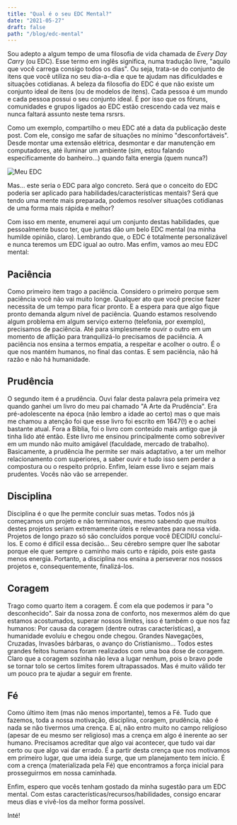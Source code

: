 ```yaml
---
title: "Qual é o seu EDC Mental?"
date: "2021-05-27"
draft: false
path: "/blog/edc-mental"
---
```


Sou adepto a algum tempo de uma filosofia de vida chamada de _Every Day Carry_ (ou EDC). Esse termo
em inglês significa, numa tradução livre, "aquilo que você carrega consigo todos os dias". Ou seja,
trata-se do conjunto de itens que você utiliza no seu dia-a-dia e que te ajudam nas dificuldades e
situações cotidianas. A beleza da filosofia do EDC é que não existe um conjunto ideal de itens (ou
de modelos de itens). Cada
pessoa é um mundo e cada pessoa possui o seu conjunto ideal. É por isso que os fóruns, comunidades e
grupos ligados ao EDC estão crescendo cada vez mais e nunca faltará assunto neste tema rsrsrs. 

Como um exemplo, compartilho o meu EDC até a data da publicação deste post. Com ele, consigo me
safar de situações no mínimo "desconfortáveis". Desde montar uma extensão elétrica,
desmontar e dar manutenção em computadores, até iluminar um ambiente (sim, estou falando
especificamente do banheiro...) quando falta energia (quem nunca?)

![Meu EDC](../images/EDC.JPG "Com este conjunto de itens me livro de muitos
perrengues. Caso queiram saber em detalhes o que é cada item, é só acessar este link: https://everydaycarry.com/posts/43494/another-pocket-dump-returns")

Mas... este seria o EDC para algo concreto. Será que o conceito do EDC poderia ser aplicado para
habilidades/características mentais? Será que tendo uma mente mais preparada, podemos resolver situações cotidianas
de uma forma mais rápida e melhor?

Com isso em mente, enumerei aqui um conjunto destas habilidades, que pessoalmente busco ter, que
juntas dão um belo
EDC mental (na minha humilde opinião, claro). Lembrando que, o EDC é totalmente personalizável e nunca teremos um EDC igual ao outro.
Mas enfim, vamos ao meu EDC mental:

## Paciência

Como primeiro item trago a paciência. Considero o primeiro porque sem paciência você não vai muito
longe. Qualquer ato que você precise fazer necessita de um tempo para ficar pronto. E a espera para
que algo fique pronto demanda algum nível de paciência. Quando estamos resolvendo algum problema em
algum serviço externo (telefonia, por exemplo), precisamos de paciência. Até para simplesmente ouvir
o outro em um momento de aflição para tranquilizá-lo precisamos de paciência. A paciência nos ensina
a termos empatia, a respeitar e acolher o outro. É o que nos mantém humanos, no final das contas. E
sem paciência, não há razão e não há humanidade.

## Prudência

O segundo item é a prudência. Ouvi falar desta palavra pela primeira vez quando ganhei um livro do
meu pai chamado "A Arte da Prudência". Era pré-adolescente na época (não lembro a idade ao certo)
mas o que mais me chamou a atenção foi que esse livro foi escrito em 1647(!) e o achei bastante
atual. Fora a Bíblia, foi o
livro com conteúdo mais antigo que já tinha lido até então. Este livro me ensinou principalmente
como sobreviver em um mundo não muito amigável (faculdade, mercado de trabalho). Basicamente, a
prudência lhe permite ser mais adaptativo, a ter um melhor relacionamento com superiores, a saber
ouvir e tudo isso sem perder a compostura ou o respeito próprio. Enfim, leiam esse livro e sejam
mais prudentes. Vocês não vão se arrepender.

## Disciplina

Disciplina é o que lhe permite concluir suas metas. Todos nós já começamos um projeto e não
terminamos, mesmo sabendo que muitos destes projetos seriam extremamente úteis e relevantes para
nossa vida. Projetos de longo prazo só são concluídos porque você DECIDIU concluí-los. E como é
difícil essa decisão... Seu cérebro sempre quer lhe sabotar porque ele quer sempre o caminho mais curto
e rápido, pois este gasta menos energia. Portanto, a disciplina nos ensina a perseverar nos nossos
projetos e, consequentemente, finalizá-los.

## Coragem

Trago como quarto item a coragem. É com ela que podemos ir para "o desconhecido". Sair da nossa zona
de conforto, nos mexermos além do que estamos acostumados, superar nossos limites, isso é também o
que nos faz humanos: Por causa da coragem (dentre outras características), a humanidade evoluiu e
chegou onde chegou. Grandes Navegações, Cruzadas, Invasões bárbaras, o avanço do Cristianismo...
Todos estes grandes feitos humanos foram realizados com uma boa dose de coragem. Claro que a coragem
sozinha não leva a lugar nenhum, pois o bravo pode se tornar tolo se certos limites forem
ultrapassados. Mas é muito válido ter um pouco pra te ajudar a seguir em frente.

## Fé

Como último item (mas não menos importante), temos a Fé. Tudo que fazemos, toda a nossa motivação,
disciplina, coragem, prudência, não é nada se não tivermos uma crença. E aí, não entro muito no
campo religioso (apesar de eu mesmo ser religioso) mas a crença em algo é inerente ao ser humano.
Precisamos acreditar que algo vai acontecer, que tudo vai dar certo ou que algo vai dar errado. É a
partir desta crença que nos motivamos em primeiro lugar, que uma ideia surge, que um planejamento
tem início. É com a crença (materializada pela Fé) que encontramos a força inicial para
prosseguirmos em nossa caminhada.

Enfim, espero que vocês tenham gostado da minha sugestão para um EDC mental. Com estas
características/recursos/habilidades, consigo encarar meus dias e vivê-los da melhor forma possível.

Inté!
